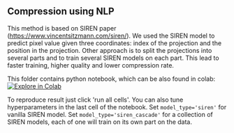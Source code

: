## Compression using NLP

This method is based on SIREN paper (https://www.vincentsitzmann.com/siren/). We used the SIREN model to predict pixel value given three coordinates: index of the projection and the position in the projection.
Other approach is to split the projections into several parts and to train several SIREN models on each part. This lead to faster training, higher quality and lower compression rate.

This folder contains python notebook, which can be also found in colab:  
[![Explore in Colab](https://colab.research.google.com/assets/colab-badge.svg)](https://colab.research.google.com/drive/1qKfRuslO4KNbXLWDnl_vOMfJn43VvDzt?usp=sharing)

To reproduce result just click 'run all cells'. You can also tune hyperparameters in the last cell of the notebook. 
Set `model_type='siren'` for vanilla SIREN model. Set `model_type='siren_cascade'` for a collection of SIREN models, each of one will train on its own part on the data.